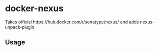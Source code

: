 # docker-nexus

Takes official https://hub.docker.com/r/sonatype/nexus/ and adds nexus-unpack-plugin

## Usage
